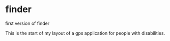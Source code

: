 # finder
first version of finder


This is the start of my layout of a gps application for people with disabilities.
